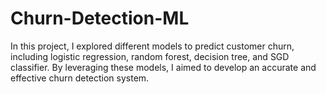 # Churn-Detection-ML
In this project, I explored different models to predict customer churn, including logistic regression, random forest, decision tree, and SGD classifier. By leveraging these models, I aimed to develop an accurate and effective churn detection system.
